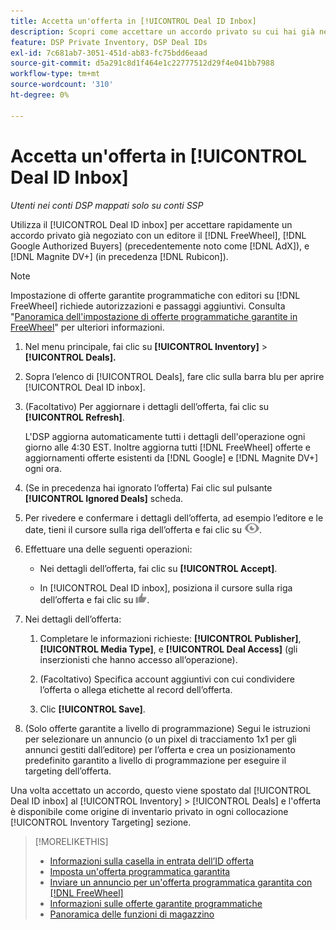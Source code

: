 ```yaml
---
title: Accetta un'offerta in [!UICONTROL Deal ID Inbox]
description: Scopri come accettare un accordo privato su cui hai già negoziato con un editore [!DNL FreeWheel], [!DNL Google Authorized Buyers] (precedentemente noto come [!DNL AdX]), and [!DNL Magnite DV+] (in precedenza [!DNL Rubicon]) utilizzando la casella in entrata ID offerta.
feature: DSP Private Inventory, DSP Deal IDs
exl-id: 7c681ab7-3051-451d-ab83-fc75bdd6eaad
source-git-commit: d5a291c8d1f464e1c22777512d29f4e041bb7988
workflow-type: tm+mt
source-wordcount: '310'
ht-degree: 0%

---
```


# Accetta un&#39;offerta in [!UICONTROL Deal ID Inbox]

*Utenti nei conti DSP mappati solo su conti SSP*

Utilizza il [!UICONTROL Deal ID inbox] per accettare rapidamente un accordo privato già negoziato con un editore il [!DNL FreeWheel], [!DNL Google Authorized Buyers] (precedentemente noto come [!DNL AdX]), e [!DNL Magnite DV+] (in precedenza [!DNL Rubicon]).

>[!NOTE]
>
>Impostazione di offerte garantite programmatiche con editori su [!DNL FreeWheel] richiede autorizzazioni e passaggi aggiuntivi. Consulta &quot;[Panoramica dell&#39;impostazione di offerte programmatiche garantite in FreeWheel](freewheel-overview.md)&quot; per ulteriori informazioni.

1. Nel menu principale, fai clic su **[!UICONTROL Inventory]** > **[!UICONTROL Deals].**

1. Sopra l’elenco di [!UICONTROL Deals], fare clic sulla barra blu per aprire [!UICONTROL Deal ID inbox].

1. (Facoltativo) Per aggiornare i dettagli dell’offerta, fai clic su **[!UICONTROL Refresh]**.

   L&#39;DSP aggiorna automaticamente tutti i dettagli dell&#39;operazione ogni giorno alle 4:30 EST. Inoltre aggiorna tutti [!DNL FreeWheel] offerte e aggiornamenti offerte esistenti da [!DNL Google] e [!DNL Magnite DV+] ogni ora.

1. (Se in precedenza hai ignorato l’offerta) Fai clic sul pulsante **[!UICONTROL Ignored Deals]** scheda.

1. Per rivedere e confermare i dettagli dell’offerta, ad esempio l’editore e le date, tieni il cursore sulla riga dell’offerta e fai clic su ![Revisione](/help/dsp/assets/review.png).

1. Effettuare una delle seguenti operazioni:

   * Nei dettagli dell’offerta, fai clic su **[!UICONTROL Accept]**.

   * In [!UICONTROL Deal ID inbox], posiziona il cursore sulla riga dell’offerta e fai clic su ![Accetta](/help/dsp/assets/accept.png).

1. Nei dettagli dell’offerta:
   1. Completare le informazioni richieste: **[!UICONTROL Publisher]**, **[!UICONTROL Media Type]**, e **[!UICONTROL Deal Access]** (gli inserzionisti che hanno accesso all’operazione).
   1. (Facoltativo) Specifica account aggiuntivi con cui condividere l’offerta o allega etichette al record dell’offerta.

   1. Clic **[!UICONTROL Save]**.

1. (Solo offerte garantite a livello di programmazione) Segui le istruzioni per selezionare un annuncio (o un pixel di tracciamento 1x1 per gli annunci gestiti dall’editore) per l’offerta e crea un posizionamento predefinito garantito a livello di programmazione per eseguire il targeting dell’offerta.

Una volta accettato un accordo, questo viene spostato dal [!UICONTROL Deal ID inbox] al [!UICONTROL Inventory] > [!UICONTROL Deals] e l&#39;offerta è disponibile come origine di inventario privato in ogni collocazione [!UICONTROL Inventory Targeting] sezione.

>[!MORELIKETHIS]
>
>* [Informazioni sulla casella in entrata dell’ID offerta](deal-id-inbox-about.md)
>* [Imposta un&#39;offerta programmatica garantita](programmatic-guaranteed-set-up.md)
>* [Inviare un annuncio per un&#39;offerta programmatica garantita con [!DNL FreeWheel]](freewheel-submit.md)
>* [Informazioni sulle offerte garantite programmatiche](programmatic-guaranteed-about.md)
>* [Panoramica delle funzioni di magazzino](inventory-overview.md)
